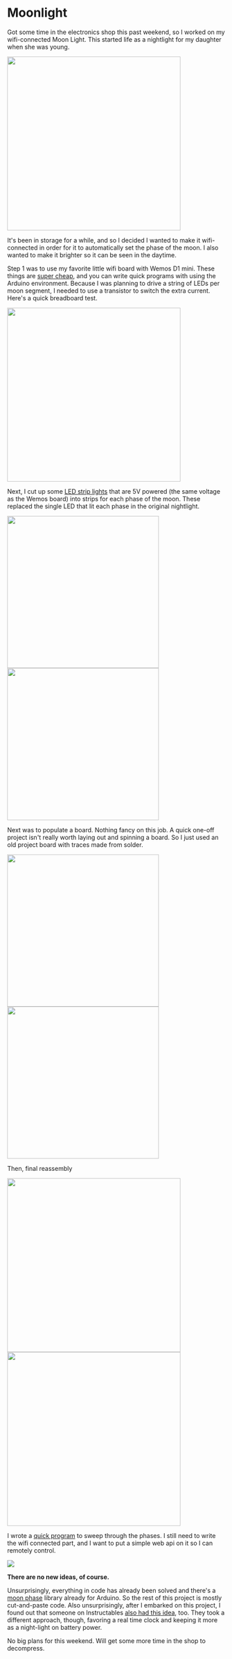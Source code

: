 # Moonlight

Got some time in the electronics shop this past weekend, so I worked on my wifi-connected Moon Light. This started life as a nightlight for my daughter when she was young.

<img src="https://cdn.zappy.app/f3b2f2df8dd4d5ebd1dbe57d7378a53a.png" width="400">

It's been in storage for a while, and so I decided I wanted to make it wifi-connected in order for it to automatically set the phase of the moon. I also wanted to make it brighter so it can be seen in the daytime. 

Step 1 was to use my favorite little wifi board with Wemos D1 mini. These things are [super cheap](https://www.amazon.com/Organizer-ESP8266-Internet-Development-Compatible/dp/B081PX9YFV), and you can write quick programs with using the Arduino environment. Because I was planning to drive a string of LEDs per moon segment, I needed to use a transistor to switch the extra current. Here's a quick breadboard test.

<img src="https://cdn.zappy.app/c4f5035c910a8b6c0bbeffeda61ce23f.jpeg" width="400">

Next, I cut up some [LED strip lights](https://www.amazon.com/gp/product/B07SN3M8VW) that are 5V powered (the same voltage as the Wemos board) into strips for each phase of the moon. These replaced the single LED that lit each phase in the original nightlight.

<img src="https://cdn.zappy.app/2dbff8f3bb4d0968bb82710a51eda9f4.jpeg" width="350"><img src="https://cdn.zappy.app/5b11b988c91e33908bc003ed8d63afaf.jpeg" width="350">

Next was to populate a board. Nothing fancy on this job. A quick one-off project isn't really worth laying out and spinning a board. So I just used an old project board with traces made from solder.

<img src="https://cdn.zappy.app/a751c72ff9f99ccded1669ae34d663dc.jpeg" width="350"><img src="https://cdn.zappy.app/0e4fedb29f6fcadf4e5065c54e60c37f.jpeg" width="350">

Then, final reassembly

<img src="https://cdn.zappy.app/7c72ed0e6cd24bacf0d791397594534f.jpeg" width="400"><img src="https://cdn.zappy.app/bb37c7279700b9967f8316f76af937b3.jpeg" width="400">

I wrote a [quick program](https://github.com/dgaff/moonlight/blob/main/moonlight.ino) to sweep through the phases. I still need to write the wifi connected part, and I want to put a simple web api on it so I can remotely control. 

![](moonlight.gif)

**There are no new ideas, of course.**

Unsurprisingly, everything in code has already been solved and there's a [moon phase](https://www.arduino.cc/reference/en/libraries/moonphase/) library already for Arduino. So the rest of this project is mostly cut-and-paste code. Also unsurprisingly, after I embarked on this project, I found out that someone on Instructables [also had this idea](https://www.instructables.com/Arduino-Controlled-Model-Moon-synchronizes-phase-c/), too. They took a different approach, though, favoring a real time clock and keeping it more as a night-light on battery power.

No big plans for this weekend. Will get some more time in the shop to decompress.
